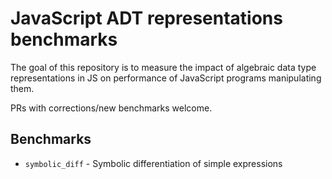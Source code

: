 # JavaScript ADT representations benchmarks

The goal of this repository is to measure the impact of algebraic data type representations in JS on performance of JavaScript programs manipulating them.

PRs with corrections/new benchmarks welcome.

## Benchmarks

* `symbolic_diff` - Symbolic differentiation of simple expressions
